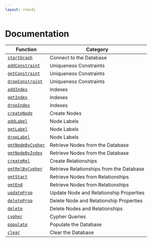 ```yaml
---
layout: rneo4j
---
```


# Documentation

| Function                                     | Category                                 |
| -------------------------------------------- | ---------------------------------------- |
| [`startGraph`](start-graph.html)             | Connect to the Database                  |
| [`addConstraint`](add-constraint.html)       | Uniqueness Constraints                   |
| [`getConstraint`](getc-constraint.html)      | Uniqueness Constraints                   |
| [`dropConstraint`](drop-constraint.html)     | Uniqueness Constraints                   |
| [`addIndex`](add-index.html)                 | Indexes                                  |
| [`getIndex`](get-index.html)                 | Indexes                                  |
| [`dropIndex`](drop-index.html)               | Indexes                                  |
| [`createNode`](create-node.html)             | Create Nodes                             |
| [`addLabel`](add-label.html)                 | Node Labels                              |
| [`getLabel`](get-label.html)                 | Node Labels                              |
| [`dropLabel`](drop-label.html)               | Node Labels                              |
| [`getNodeByCypher`](get-node-by-cypher.html) | Retrieve Nodes from the Database         |
| [`getNodeByIndex`](get-node-by-index.html)   | Retrieve Nodes from the Database         |
| [`createRel`](create-rel.html)               | Create Relationships                     |
| [`getRelByCypher`](get-rel-by-cypher.html)   | Retrieve Relationships from the Database |
| [`getStart`](get-start.html)                 | Retrieve Nodes from Relationships        |
| [`getEnd`](get-end.html)                     | Retrieve Nodes from Relationships        |
| [`updateProp`](update-prop.html)             | Update Node and Relationship Properties  |
| [`deleteProp`](delete-prop.html)             | Delete Node and Relationship Properties  |
| [`delete`](delete.html)                      | Delete Nodes and Relationships           |
| [`cypher`](cypher.html)                      | Cypher Queries                           |
| [`populate`](populate.html)                  | Populate the Database                    |
| [`clear`](clear.html)                        | Clear the Database                       |